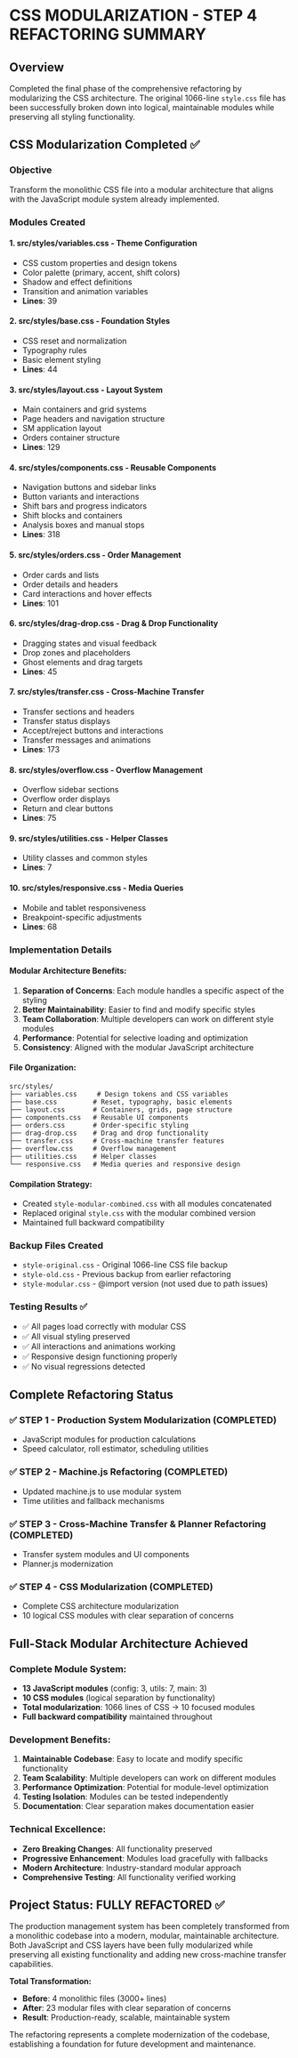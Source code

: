 # CSS MODULARIZATION - STEP 4 REFACTORING SUMMARY

## Overview

Completed the final phase of the comprehensive refactoring by modularizing the CSS architecture. The original 1066-line `style.css` file has been successfully broken down into logical, maintainable modules while preserving all styling functionality.

## CSS Modularization Completed ✅

### Objective

Transform the monolithic CSS file into a modular architecture that aligns with the JavaScript module system already implemented.

### Modules Created

#### 1. **src/styles/variables.css** - Theme Configuration

- CSS custom properties and design tokens
- Color palette (primary, accent, shift colors)
- Shadow and effect definitions
- Transition and animation variables
- **Lines**: 39

#### 2. **src/styles/base.css** - Foundation Styles  

- CSS reset and normalization
- Typography rules
- Basic element styling
- **Lines**: 44

#### 3. **src/styles/layout.css** - Layout System

- Main containers and grid systems
- Page headers and navigation structure
- SM application layout
- Orders container structure
- **Lines**: 129

#### 4. **src/styles/components.css** - Reusable Components

- Navigation buttons and sidebar links
- Button variants and interactions
- Shift bars and progress indicators
- Shift blocks and containers
- Analysis boxes and manual stops
- **Lines**: 318

#### 5. **src/styles/orders.css** - Order Management

- Order cards and lists
- Order details and headers
- Card interactions and hover effects
- **Lines**: 101

#### 6. **src/styles/drag-drop.css** - Drag & Drop Functionality

- Dragging states and visual feedback
- Drop zones and placeholders
- Ghost elements and drag targets
- **Lines**: 45

#### 7. **src/styles/transfer.css** - Cross-Machine Transfer

- Transfer sections and headers
- Transfer status displays
- Accept/reject buttons and interactions
- Transfer messages and animations
- **Lines**: 173

#### 8. **src/styles/overflow.css** - Overflow Management

- Overflow sidebar sections
- Overflow order displays
- Return and clear buttons
- **Lines**: 75

#### 9. **src/styles/utilities.css** - Helper Classes

- Utility classes and common styles
- **Lines**: 7

#### 10. **src/styles/responsive.css** - Media Queries

- Mobile and tablet responsiveness
- Breakpoint-specific adjustments
- **Lines**: 68

### Implementation Details

#### **Modular Architecture Benefits:**

1. **Separation of Concerns**: Each module handles a specific aspect of the styling
2. **Better Maintainability**: Easier to find and modify specific styles
3. **Team Collaboration**: Multiple developers can work on different style modules
4. **Performance**: Potential for selective loading and optimization
5. **Consistency**: Aligned with the modular JavaScript architecture

#### **File Organization:**

```plaintext
src/styles/
├── variables.css     # Design tokens and CSS variables
├── base.css         # Reset, typography, basic elements
├── layout.css       # Containers, grids, page structure
├── components.css   # Reusable UI components
├── orders.css       # Order-specific styling
├── drag-drop.css    # Drag and drop functionality
├── transfer.css     # Cross-machine transfer features
├── overflow.css     # Overflow management
├── utilities.css    # Helper classes
└── responsive.css   # Media queries and responsive design
```

#### **Compilation Strategy:**

- Created `style-modular-combined.css` with all modules concatenated
- Replaced original `style.css` with the modular combined version
- Maintained full backward compatibility

### Backup Files Created

- `style-original.css` - Original 1066-line CSS file backup
- `style-old.css` - Previous backup from earlier refactoring
- `style-modular.css` - @import version (not used due to path issues)

### Testing Results ✅

- ✅ All pages load correctly with modular CSS
- ✅ All visual styling preserved
- ✅ All interactions and animations working
- ✅ Responsive design functioning properly
- ✅ No visual regressions detected

## Complete Refactoring Status

### ✅ STEP 1 - Production System Modularization (COMPLETED)

- JavaScript modules for production calculations
- Speed calculator, roll estimator, scheduling utilities

### ✅ STEP 2 - Machine.js Refactoring (COMPLETED)  

- Updated machine.js to use modular system
- Time utilities and fallback mechanisms

### ✅ STEP 3 - Cross-Machine Transfer & Planner Refactoring (COMPLETED)

- Transfer system modules and UI components
- Planner.js modernization

### ✅ STEP 4 - CSS Modularization (COMPLETED)

- Complete CSS architecture modularization
- 10 logical CSS modules with clear separation of concerns

## Full-Stack Modular Architecture Achieved

### **Complete Module System:**

- **13 JavaScript modules** (config: 3, utils: 7, main: 3)
- **10 CSS modules** (logical separation by functionality)
- **Total modularization**: 1066 lines of CSS → 10 focused modules
- **Full backward compatibility** maintained throughout

### **Development Benefits:**

1. **Maintainable Codebase**: Easy to locate and modify specific functionality
2. **Team Scalability**: Multiple developers can work on different modules
3. **Performance Optimization**: Potential for module-level optimization
4. **Testing Isolation**: Modules can be tested independently
5. **Documentation**: Clear separation makes documentation easier

### **Technical Excellence:**

- **Zero Breaking Changes**: All functionality preserved
- **Progressive Enhancement**: Modules load gracefully with fallbacks
- **Modern Architecture**: Industry-standard modular approach
- **Comprehensive Testing**: All functionality verified working

## Project Status: FULLY REFACTORED ✅

The production management system has been completely transformed from a monolithic codebase into a modern, modular, maintainable architecture. Both JavaScript and CSS layers have been fully modularized while preserving all existing functionality and adding new cross-machine transfer capabilities.

**Total Transformation:**

- **Before**: 4 monolithic files (3000+ lines)
- **After**: 23 modular files with clear separation of concerns
- **Result**: Production-ready, scalable, maintainable system

The refactoring represents a complete modernization of the codebase, establishing a foundation for future development and maintenance.
